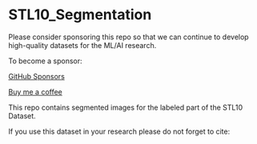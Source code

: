 # STL10_Segmentation

Please consider sponsoring this repo so that we can continue to develop high-quality datasets for the ML/AI research.

To become a sponsor:

[GitHub Sponsors](https://github.com/sponsors/semihyagli)

[Buy me a coffee](buymeacoffee.com/semihyagli)


This repo contains segmented images for the labeled part of the STL10 Dataset. 

If you use this dataset in your research please do not forget to cite:
